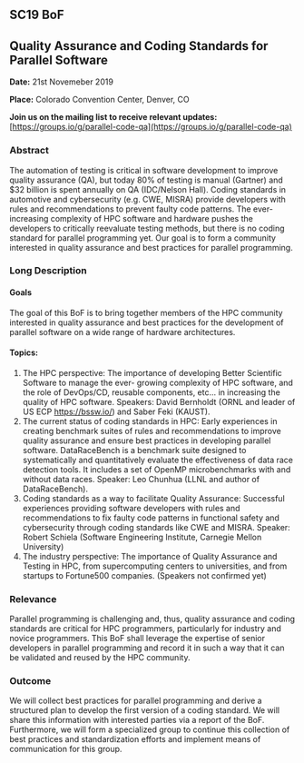 ## SC19 BoF
## Quality Assurance and Coding Standards for Parallel Software

**Date:** 21st Novemeber 2019

**Place:** Colorado Convention Center, Denver, CO

**Join us on the mailing list to receive relevant updates:**
[https://groups.io/g/parallel-code-qa](https://groups.io/g/parallel-code-qa)

### Abstract
The automation of testing is critical in software development to improve quality assurance (QA), but today 80% of testing is manual (Gartner) and $32 billion is spent annually on QA (IDC/Nelson Hall). Coding standards in automotive and cybersecurity (e.g. CWE, MISRA) provide developers with rules and recommendations to prevent faulty code patterns. The ever-increasing complexity of HPC software and hardware pushes the developers to critically reevaluate testing methods, but there is no coding standard for parallel programming yet. Our goal is to form a community interested in quality assurance and best practices for parallel programming.

### Long Description

#### Goals
The goal of this BoF is to bring together members of the HPC community interested in quality assurance and best practices for the development of parallel software on a wide range of hardware architectures.

#### Topics:
1. The HPC perspective: The importance of developing Better Scientific Software to manage the ever- growing complexity of HPC software, and the role of DevOps/CD, reusable components, etc... in increasing the quality of HPC software. Speakers: David Bernholdt (ORNL and leader of US ECP https://bssw.io/) and Saber Feki (KAUST).
2. The current status of coding standards in HPC: Early experiences in creating benchmark suites of rules and recommendations to improve quality assurance and ensure best practices in developing parallel software. DataRaceBench is a benchmark suite designed to systematically and quantitatively evaluate the effectiveness of data race detection tools. It includes a set of OpenMP microbenchmarks with and without data races. Speaker: Leo Chunhua (LLNL and author of DataRaceBench).
3. Coding standards as a way to facilitate Quality Assurance: Successful experiences providing software developers with rules and recommendations to fix faulty code patterns in functional safety and cybersecurity through coding standards like CWE and MISRA. Speaker: Robert Schiela (Software Engineering Institute, Carnegie Mellon University)
4. The industry perspective: The importance of Quality Assurance and Testing in HPC, from supercomputing centers to universities, and from startups to Fortune500 companies. (Speakers not confirmed yet)

### Relevance
Parallel programming is challenging and, thus, quality assurance and coding standards are
critical for HPC programmers, particularly for industry and novice programmers. This BoF shall leverage the expertise of senior developers in parallel programming and record it in such a way that it can be validated and reused by the HPC community.

### Outcome
We will collect best practices for parallel programming and derive a structured plan to develop
the first version of a coding standard. We will share this information with interested parties via a report of the BoF. Furthermore, we will form a specialized group to continue this collection of best practices and standardization efforts and implement means of communication for this group.

